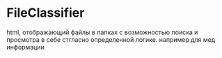 # FileClassifier
html, отображающий файлы в папках с возможностью поиска и просмотра в себе стгласно определенной логике. например для мед информации
